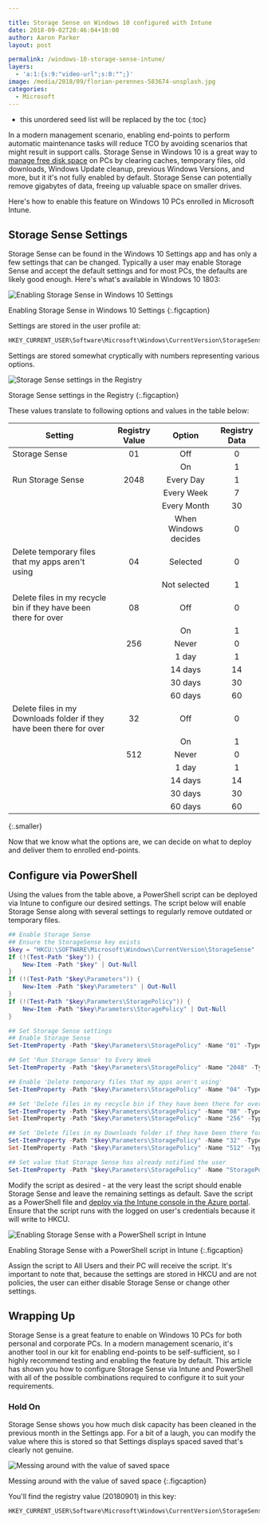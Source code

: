 ```yaml
---

title: Storage Sense on Windows 10 configured with Intune
date: 2018-09-02T20:46:04+10:00
author: Aaron Parker
layout: post

permalink: /windows-10-storage-sense-intune/
layers:
  - 'a:1:{s:9:"video-url";s:0:"";}'
image: /media/2018/09/florian-perennes-583674-unsplash.jpg
categories:
  - Microsoft
---
```

* this unordered seed list will be replaced by the toc
{:toc}

In a modern management scenario, enabling end-points to perform automatic maintenance tasks will reduce TCO by avoiding scenarios that might result in support calls. Storage Sense in Windows 10 is a great way to [manage free disk space](https://support.microsoft.com/en-us/help/12425/windows-10-free-up-drive-space) on PCs by clearing caches, temporary files, old downloads, Windows Update cleanup, previous Windows Versions, and more, but it it's not fully enabled by default. Storage Sense can potentially remove gigabytes of data, freeing up valuable space on smaller drives.

Here's how to enable this feature on Windows 10 PCs enrolled in Microsoft Intune.

## Storage Sense Settings

Storage Sense can be found in the Windows 10 Settings app and has only a few settings that can be changed. Typically a user may enable Storage Sense and accept the default settings and for most PCs, the defaults are likely good enough. Here's what's available in Windows 10 1803:

![Enabling Storage Sense in Windows 10 Settings]({{site.baseurl}}/media/2018/09/Windows10StorageSense.png)

Enabling Storage Sense in Windows 10 Settings
{:.figcaption}

Settings are stored in the user profile at:

```powershell
HKEY_CURRENT_USER\Software\Microsoft\Windows\CurrentVersion\StorageSense\Parameters\StoragePolicy
```

 Settings are stored somewhat cryptically with numbers representing various options.

![Storage Sense settings in the Registry]({{site.baseurl}}/media/2018/09/StorageSense-Registry.png)

Storage Sense settings in the Registry
{:.figcaption}

These values translate to following options and values in the table below:

|Setting                                                             |Registry Value|Option              |Registry Data|
|--------------------------------------------------------------------|:------------:|:------------------:|:-----------:|
|Storage Sense                                                       |01            |Off                 |0            |
|                                                                    |              |On                  |1            |
|Run Storage Sense                                                   |2048          |Every Day           |1            |
|                                                                    |              |Every Week          |7            |
|                                                                    |              |Every Month         |30           |
|                                                                    |              |When Windows decides|0            |
|Delete temporary files that my apps aren't using                     |04            |Selected            |0            |
|                                                                    |              |Not selected        |1            |
|Delete files in my recycle bin if they have been there for over      |08            |Off                 |0            |
|                                                                    |              |On                  |1            |
|                                                                    |256           |Never               |0            |
|                                                                    |              |1 day               |1            |
|                                                                    |              |14 days             |14           |
|                                                                    |              |30 days             |30           |
|                                                                    |              |60 days             |60           |
|Delete files in my Downloads folder if they have been there for over |32            |Off                 |0            |
|                                                                    |              |On                  |1            |
|                                                                    |512           |Never               |0            |
|                                                                    |              |1 day               |1            |
|                                                                    |              |14 days             |14           |
|                                                                    |              |30 days             |30           |
|                                                                    |              |60 days             |60           |
{:.smaller}

Now that we know what the options are, we can decide on what to deploy and deliver them to enrolled end-points.

## Configure via PowerShell

Using the values from the table above, a PowerShell script can be deployed via Intune to configure our desired settings. The script below will enable Storage Sense along with several settings to regularly remove outdated or temporary files.

```powershell
## Enable Storage Sense
## Ensure the StorageSense key exists
$key = "HKCU:\SOFTWARE\Microsoft\Windows\CurrentVersion\StorageSense"
If (!(Test-Path "$key")) {
    New-Item -Path "$key" | Out-Null
}
If (!(Test-Path "$key\Parameters")) {
    New-Item -Path "$key\Parameters" | Out-Null
}
If (!(Test-Path "$key\Parameters\StoragePolicy")) {
    New-Item -Path "$key\Parameters\StoragePolicy" | Out-Null
}

## Set Storage Sense settings
## Enable Storage Sense
Set-ItemProperty -Path "$key\Parameters\StoragePolicy" -Name "01" -Type DWord -Value 1

## Set 'Run Storage Sense' to Every Week
Set-ItemProperty -Path "$key\Parameters\StoragePolicy" -Name "2048" -Type DWord -Value 7

## Enable 'Delete temporary files that my apps aren't using'
Set-ItemProperty -Path "$key\Parameters\StoragePolicy" -Name "04" -Type DWord -Value 1

## Set 'Delete files in my recycle bin if they have been there for over' to 14 days
Set-ItemProperty -Path "$key\Parameters\StoragePolicy" -Name "08" -Type DWord -Value 1
Set-ItemProperty -Path "$key\Parameters\StoragePolicy" -Name "256" -Type DWord -Value 14

## Set 'Delete files in my Downloads folder if they have been there for over' to 60 days
Set-ItemProperty -Path "$key\Parameters\StoragePolicy" -Name "32" -Type DWord -Value 1
Set-ItemProperty -Path "$key\Parameters\StoragePolicy" -Name "512" -Type DWord -Value 60

## Set value that Storage Sense has already notified the user
Set-ItemProperty -Path "$key\Parameters\StoragePolicy" -Name "StoragePoliciesNotified" -Type DWord -Value 1
```

Modify the script as desired - at the very least the script should enable Storage Sense and leave the remaining settings as default. Save the script as a PowerShell file and [deploy via the Intune console in the Azure portal](https://docs.microsoft.com/en-us/intune/intune-management-extension). Ensure that the script runs with the logged on user's credentials because it will write to HKCU.

![Enabling Storage Sense with a PowerShell script in Intune]({{site.baseurl}}/media/2018/09/StorageSense-PowerShellIntune.png)

Enabling Storage Sense with a PowerShell script in Intune
{:.figcaption}

Assign the script to All Users and their PC will receive the script. It's important to note that, because the settings are stored in HKCU and are not policies, the user can either disable Storage Sense or change other settings.

## Wrapping Up

Storage Sense is a great feature to enable on Windows 10 PCs for both personal and corporate PCs. In a modern management scenario, it's another tool in our kit for enabling end-points to be self-sufficient, so I highly recommend testing and enabling the feature by default. This article has shown you how to configure Storage Sense via Intune and PowerShell with all of the possible combinations required to configure it to suit your requirements.

### Hold On

Storage Sense shows you how much disk capacity has been cleaned in the previous month in the Settings app. For a bit of a laugh, you can modify the value where this is stored so that Settings displays spaced saved that's clearly not genuine.

![Messing around with the value of saved space]({{site.baseurl}}/media/2018/09/StorageSense-SpaceSaved.png)

Messing around with the value of saved space
{:.figcaption}

You'll find the registry value (20180901) in this key:

```powershell
HKEY_CURRENT_USER\Software\Microsoft\Windows\CurrentVersion\StorageSense\Parameters\StoragePolicy\SpaceHistory
```
